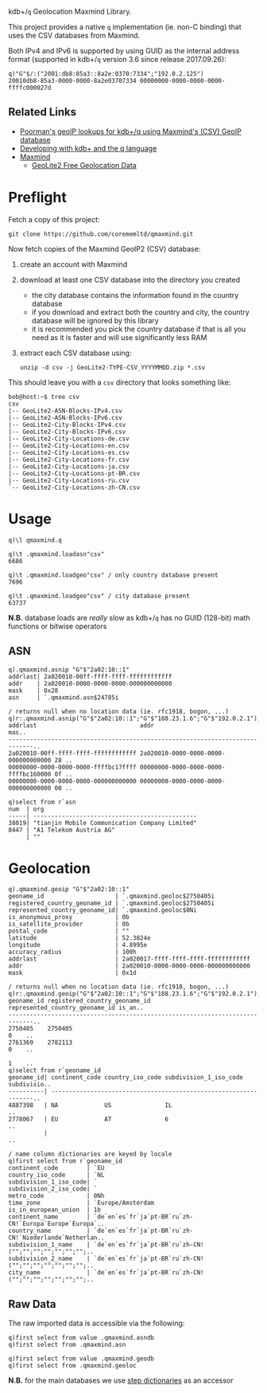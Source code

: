 kdb+/`q` Geolocation Maxmind Library.

This project provides a native `q` implementation (ie. non-C binding) that uses the CSV databases from Maxmind.

Both IPv4 and IPv6 is supported by using GUID as the internal address format (supported in kdb+/`q` version 3.6 since release 2017.09.26):

    q)"G"$/:("2001:db8:85a3::8a2e:0370:7334";"192.0.2.125")
    20010db8-85a3-0000-0000-8a2e03707334 00000000-0000-0000-0000-ffffc000027d

## Related Links

 * [Poorman's geoIP lookups for kdb+/q using Maxmind's (CSV) GeoIP database](https://gist.github.com/jimdigriz/2dd4b249d2e3f24d8838f6466674f945)
 * [Developing with kdb+ and the q language](https://code.kx.com/q/)
 * [Maxmind](https://maxmind.com/)
    * [GeoLite2 Free Geolocation Data](https://dev.maxmind.com/geoip/geolite2-free-geolocation-data)

# Preflight

Fetch a copy of this project:

    git clone https://github.com/corememltd/qmaxmind.git

Now fetch copies of the Maxmind GeoIP2 (CSV) database:

 1. create an account with Maxmind
 1. download at least one CSV database into the directory you created
     * the city database contains the information found in the country database
     * if you download and extract both the country and city, the country database will be ignored by this library
     * it is recommended you pick the country database if that is all you need as it is faster and will use significantly less RAM
 1. extract each CSV database using:

        unzip -d csv -j GeoLite2-TYPE-CSV_YYYYMMDD.zip *.csv

This should leave you with a `csv` directory that looks something like:

    bob@host:~$ tree csv
    csv
    |-- GeoLite2-ASN-Blocks-IPv4.csv
    |-- GeoLite2-ASN-Blocks-IPv6.csv
    |-- GeoLite2-City-Blocks-IPv4.csv
    |-- GeoLite2-City-Blocks-IPv6.csv
    |-- GeoLite2-City-Locations-de.csv
    |-- GeoLite2-City-Locations-en.csv
    |-- GeoLite2-City-Locations-es.csv
    |-- GeoLite2-City-Locations-fr.csv
    |-- GeoLite2-City-Locations-ja.csv
    |-- GeoLite2-City-Locations-pt-BR.csv
    |-- GeoLite2-City-Locations-ru.csv
    `-- GeoLite2-City-Locations-zh-CN.csv

# Usage

    q)\l qmaxmind.q
    
    q)\t .qmaxmind.loadasn"csv"
    6686
    
    q)\t .qmaxmind.loadgeo"csv"	/ only country database present
    7696
    
    q)\t .qmaxmind.loadgeo"csv"	/ city database present
    63737

**N.B.** database loads are *really* slow as kdb+/`q` has no GUID (128-bit) math functions or bitwise operators

## ASN

    q).qmaxmind.asnip "G"$"2a02:10::1"
    addrlast| 2a020010-00ff-ffff-ffff-ffffffffffff
    addr    | 2a020010-0000-0000-0000-000000000000
    mask    | 0x28
    asn     | `.qmaxmind.asn$24785i
    
    / returns null when no location data (ie. rfc1918, bogon, ...)
    q)r:.qmaxmind.asnip("G"$"2a02:10::1";"G"$"188.23.1.6";"G"$"192.0.2.1");r
    addrlast                             addr                                 mas..
    -----------------------------------------------------------------------------..
    2a020010-00ff-ffff-ffff-ffffffffffff 2a020010-0000-0000-0000-000000000000 28 ..
    00000000-0000-0000-0000-ffffbc17ffff 00000000-0000-0000-0000-ffffbc160000 0f ..
    00000000-0000-0000-0000-000000000000 00000000-0000-0000-0000-000000000000 00 ..
    
    q)select from r`asn
    num  | org
    -----| ----------------------------------------------
    38019| "tianjin Mobile Communication Company Limited"
    8447 | "A1 Telekom Austria AG"
         | ""

# Geolocation

    q).qmaxmind.geoip "G"$"2a02:10::1"
    geoname_id                    | `.qmaxmind.geoloc$2750405i
    registered_country_geoname_id | `.qmaxmind.geoloc$2750405i
    represented_country_geoname_id| `.qmaxmind.geoloc$0Ni
    is_anonymous_proxy            | 0b
    is_satellite_provider         | 0b
    postal_code                   | ""
    latitude                      | 52.3824e
    longitude                     | 4.8995e
    accuracy_radius               | 100h
    addrlast                      | 2a020017-ffff-ffff-ffff-ffffffffffff
    addr                          | 2a020010-0000-0000-0000-000000000000
    mask                          | 0x1d

    / returns null when no location data (ie. rfc1918, bogon, ...)
    q)r:.qmaxmind.geoip("G"$"2a02:10::1";"G"$"188.23.1.6";"G"$"192.0.2.1");r
    geoname_id registered_country_geoname_id represented_country_geoname_id is_an..
    -----------------------------------------------------------------------------..
    2750405    2750405                                                      0    ..
    2761369    2782113                                                      0    ..
                                                                            1    ..
    q)select from r`geoname_id
    geoname_id| continent_code country_iso_code subdivision_1_iso_code subdivisio..
    ----------| -----------------------------------------------------------------..
    4887398   | NA             US               IL                               ..
    2778067   | EU             AT               6                                ..
              |                                                                  ..
    
    / name column dictionaries are keyed by locale
    q)first select from r`geoname_id
    continent_code        | `EU
    country_iso_code      | `NL
    subdivision_1_iso_code| `
    subdivision_2_iso_code| `
    metro_code            | 0Nh
    time_zone             | `Europe/Amsterdam
    is_in_european_union  | 1b
    continent_name        | `de`en`es`fr`ja`pt-BR`ru`zh-CN!`Europa`Europe`Europa`..
    country_name          | `de`en`es`fr`ja`pt-BR`ru`zh-CN!`Niederlande`Netherlan..
    subdivision_1_name    | `de`en`es`fr`ja`pt-BR`ru`zh-CN!("";"";"";"";"";"";"";..
    subdivision_2_name    | `de`en`es`fr`ja`pt-BR`ru`zh-CN!("";"";"";"";"";"";"";..
    city_name             | `de`en`es`fr`ja`pt-BR`ru`zh-CN!("";"";"";"";"";"";"";..

## Raw Data

The raw imported data is accessible via the following:

    q)first select from value .qmaxmind.asndb
    q)first select from .qmaxmind.asn
    
    q)first select from value .qmaxmind.geodb
    q)first select from .qmaxmind.geoloc

**N.B.** for the main databases we use [step dictionaries](https://code.kx.com/q/ref/apply/#step-dictionaries) as an accessor
